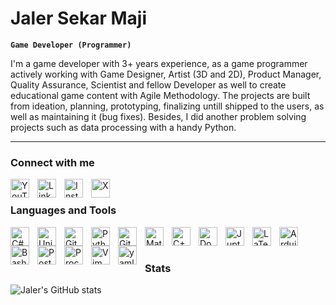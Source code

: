 # Jaler Sekar Maji

**`Game Developer (Programmer)`**

I'm a game developer with 3+ years experience, as a game programmer actively working with Game Designer, Artist (3D and 2D), Product Manager, Quality Assurance, Scientist and fellow Developer as well to create educational game content with Agile Methodology. The projects are built from ideation, planning, prototyping, finalizing untill shipped to the users, as well as maintaining it (bug fixes). Besides, I did another problem solving projects such as data processing with a handy Python.

---

### Connect with me

<a href="https://www.youtube.com/@JalerSekarMaji">
  <img align="left" alt="YouTube" width="30px" style="padding-right:10px;" src="https://img.icons8.com/?size=100&id=19318&format=png&color=000000">
</a>
<a href="https://www.linkedin.com/in/jalerse">
  <img align="left" alt="LinkedIn" width="30px" style="padding-right:10px;" src="https://img.icons8.com/?size=100&id=13930&format=png&color=000000">
</a>
<a href="https://www.instagram.com/jalerse">
  <img align="left" alt="Instagram" width="30px" style="padding-right:10px;" src="https://img.icons8.com/?size=100&id=Xy10Jcu1L2Su&format=png&color=000000">
</a>
<a href="https://x.com/pitikpatrol">
  <img align="left" alt="X" width="30px" style="padding-right:10px;" src="https://img.icons8.com/?size=100&id=ClbD5JTFM7FA&format=png&color=000000">
</a>
<br />


### Languages and Tools
<img align="left" alt="C#" width="30px" style="padding-right:10px;" src="https://cdn.jsdelivr.net/gh/devicons/devicon@latest/icons/csharp/csharp-plain.svg"/>
<img align="left" alt="Unity" width="30px" style="padding-right:10px;" src="https://cdn.jsdelivr.net/gh/devicons/devicon@latest/icons/unity/unity-original.svg"/>
<img align="left" alt="Git" width="30px" style="padding-right:10px;" src="https://cdn.jsdelivr.net/gh/devicons/devicon@latest/icons/git/git-original.svg"/>
<img align="left" alt="Python" width="30px" style="padding-right:10px;" src="https://cdn.jsdelivr.net/gh/devicons/devicon@latest/icons/python/python-plain.svg"/>
<img align="left" alt="Github" width="30px" style="padding-right:10px;" src="https://cdn.jsdelivr.net/gh/devicons/devicon@latest/icons/github/github-original.svg"/>
<img align="left" alt="Matlab" width="30px" style="padding-right:10px;" src="https://cdn.jsdelivr.net/gh/devicons/devicon@latest/icons/matlab/matlab-original.svg"/>
<img align="left" alt="C++" width="30px" style="padding-right:10px;" src="https://cdn.jsdelivr.net/gh/devicons/devicon@latest/icons/cplusplus/cplusplus-plain.svg"/>
<img align="left" alt="Docker" width="30px" style="padding-right:10px;" src="https://cdn.jsdelivr.net/gh/devicons/devicon@latest/icons/docker/docker-plain.svg"/>
<img align="left" alt="Jupter Notebook" width="30px" style="padding-right:10px;" src="https://cdn.jsdelivr.net/gh/devicons/devicon@latest/icons/jupyter/jupyter-original-wordmark.svg"/>
<img align="left" alt="LaTeX" width="30px" style="padding-right:10px;" src="https://cdn.jsdelivr.net/gh/devicons/devicon@latest/icons/latex/latex-original.svg"/>
<img align="left" alt="Arduino" width="30px" style="padding-right:10px;" src="https://cdn.jsdelivr.net/gh/devicons/devicon@latest/icons/arduino/arduino-original-wordmark.svg"/>
<img align="left" alt="Bash" width="30px" style="padding-right:10px;" src="https://cdn.jsdelivr.net/gh/devicons/devicon@latest/icons/bash/bash-original.svg"/>
<img align="left" alt="Postman" width="30px" style="padding-right:10px;" src="https://cdn.jsdelivr.net/gh/devicons/devicon@latest/icons/postman/postman-original.svg"/>
<img align="left" alt="Processing" width="30px" style="padding-right:10px;" src="https://cdn.jsdelivr.net/gh/devicons/devicon@latest/icons/processing/processing-original.svg"/>
<img align="left" alt="Vim" width="30px" style="padding-right:10px;" src="https://cdn.jsdelivr.net/gh/devicons/devicon@latest/icons/vim/vim-original.svg"/>
<img align="left" alt="yaml" width="30px" style="padding-right:10px;" src="https://cdn.jsdelivr.net/gh/devicons/devicon@latest/icons/yaml/yaml-original.svg"/>
<br />

#

### Stats

![Jaler's GitHub stats](https://github-readme-stats.vercel.app/api?username=ropok&show_icons=true&theme=tokyonight)

<!--
**ropok/ropok** is a ✨ _special_ ✨ repository because its `README.md` (this file) appears on your GitHub profile.

Here are some ideas to get you started:

- 🔭 I’m currently working on ...
- 🌱 I’m currently learning ...
- 👯 I’m looking to collaborate on ...
- 🤔 I’m looking for help with ...
- 💬 Ask me about ...
- 📫 How to reach me: ...
- 😄 Pronouns: ...
- ⚡ Fun fact: ...
-->

